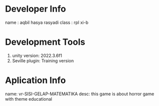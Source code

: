 # Developer Info
name : aqbil hasya rasyadi
class : rpl xi-b

# Development Tools
1. unity version: 2022.3.6f1
2. Seville plugin: Training version

# Aplication Info

name: vr-SISI-GELAP-MATEMATIKA
desc: this game is about horror game with theme educational
